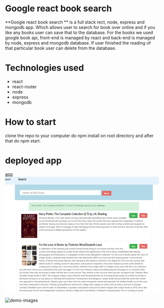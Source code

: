 # Google react book search 
**Google react book search ** is a full stack rect, node, express and mongodb app. Which allows user to search for book over online and if you like any books user can save that to the database.
For the books we used google book api, front-end is managed by react and back-end is managed by node, express and mongodb database. If user finished the reading of that particular book user can delete from the database.
# Technologies used
- react 
- react-router
- node 
- express 
- mongodb
# How to start 
clone the repo to your computer 
do npm install on root directory and after that do npm start.
# deployed app
[app](https://vast-waters-78960.herokuapp.com/)
![demo-images](./images/react.PNG)


![demo-images](./react.PNG)